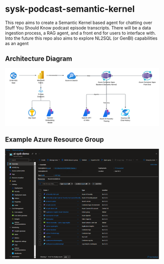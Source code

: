 # sysk-podcast-semantic-kernel

This repo aims to create a Semantic Kernel based agent for chatting over Stuff You Should Know podcast episode transcripts. There will be a data ingestion process, a RAG agent, and a front end for users to interface with. Into the future this repo also aims to explore NL2SQL (or GenBI) capabilities as an agent

## Architecture Diagram
![Screenshot](assets/architecture_diagram.png)

## Example Azure Resource Group
![Screenshot](assets/azure_rg.png)